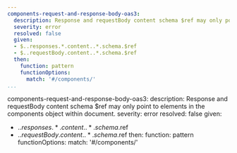 ```yaml
---
components-request-and-response-body-oas3:
  description: Response and requestBody content schema $ref may only point to elements in the components object within document.
  severity: error
  resolved: false
  given:
  - $..responses.*.content..*.schema.$ref
  - $..requestBody.content..*.schema.$ref
  then:
    function: pattern
    functionOptions:
      match: '#/components/'
...
```

components-request-and-response-body-oas3:
  description: Response and requestBody content schema $ref may only point to elements in the components object within document.
  severity: error
  resolved: false
  given:
  - $..responses.*.content..*.schema.$ref
  - $..requestBody.content..*.schema.$ref
  then:
    function: pattern
    functionOptions:
      match: '#/components/'